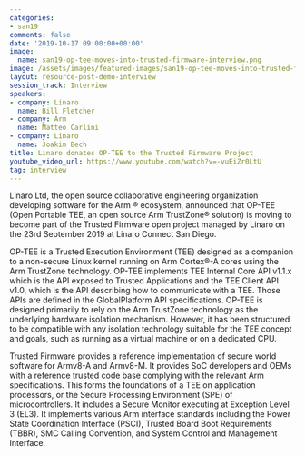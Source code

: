 ```yaml
---
categories:
- san19
comments: false
date: '2019-10-17 09:00:00+00:00'
image:
  name: san19-op-tee-moves-into-trusted-firmware-interview.png
image: /assets/images/featured-images/san19-op-tee-moves-into-trusted-firmware-interview.png
layout: resource-post-demo-interview
session_track: Interview
speakers:
- company: Linaro
  name: Bill Fletcher
- company: Arm
  name: Matteo Carlini
- company: Linaro
  name: Joakim Bech
title: Linaro donates OP-TEE to the Trusted Firmware Project
youtube_video_url: https://www.youtube.com/watch?v=-vuEiZr0LtU
tag: interview
---
```

Linaro Ltd, the open source collaborative engineering organization developing software for the Arm ® ecosystem, announced that OP-TEE (Open Portable TEE, an open source Arm TrustZone® solution) is moving to become part of the Trusted Firmware open project managed by Linaro on the 23rd September 2019 at Linaro Connect San Diego.

OP-TEE is a Trusted Execution Environment (TEE) designed as a companion to a non-secure Linux kernel running on Arm Cortex®-A cores using the Arm TrustZone technology. OP-TEE implements TEE Internal Core API v1.1.x which is the API exposed to Trusted Applications and the TEE Client API v1.0, which is the API describing how to communicate with a TEE. Those APIs are defined in the GlobalPlatform API specifications. OP-TEE is designed primarily to rely on the Arm TrustZone technology as the underlying hardware isolation mechanism. However, it has been structured to be compatible with any isolation technology suitable for the TEE concept and goals, such as running as a virtual machine or on a dedicated CPU.

Trusted Firmware provides a reference implementation of secure world software for Armv8-A and Armv8-M. It provides SoC developers and OEMs with a reference trusted code base complying with the relevant Arm specifications. This forms the foundations of a TEE on application processors, or the Secure Processing Environment (SPE) of microcontrollers. It includes a Secure Monitor executing at Exception Level 3 (EL3). It implements various Arm interface standards including the Power State Coordination Interface (PSCI), Trusted Board Boot Requirements (TBBR), SMC Calling Convention, and System Control and Management Interface.
